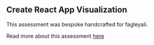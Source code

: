 ## Create React App Visualization

This assessment was bespoke handcrafted for fagleyali.

Read more about this assessment [here](https://react.eogresources.com)
